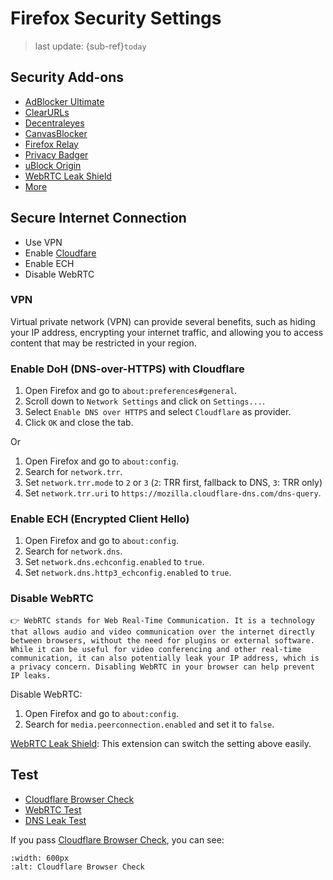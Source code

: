 # Firefox Security Settings
> last update: {sub-ref}`today`

## Security Add-ons
- [AdBlocker Ultimate](https://addons.mozilla.org/en-US/firefox/addon/adblocker-ultimate/)
- [ClearURLs](https://addons.mozilla.org/en-US/firefox/addon/clearurls/)
- [Decentraleyes](https://addons.mozilla.org/en-US/firefox/addon/decentraleyes/)
- [CanvasBlocker](https://addons.mozilla.org/en-US/firefox/addon/canvasblocker/)
- [Firefox Relay](https://relay.firefox.com/)
- [Privacy Badger](https://addons.mozilla.org/en-US/firefox/addon/privacy-badger17/)
- [uBlock Origin](https://addons.mozilla.org/en-US/firefox/addon/ublock-origin/)
- [WebRTC Leak Shield](https://addons.mozilla.org/en-US/firefox/addon/webrtc-leak-shield/)
- [More](https://addons.mozilla.org/en-US/firefox/extensions/category/privacy-security/)

## Secure Internet Connection
- Use VPN
- Enable [Cloudfare](https://developers.cloudflare.com/1.1.1.1/setup/)
- Enable ECH
- Disable WebRTC

### VPN
Virtual private network (VPN) can provide several benefits, such as hiding your IP address, encrypting your internet traffic, and allowing you to access content that may be restricted in your region.


### Enable DoH (DNS-over-HTTPS) with Cloudflare
1. Open Firefox and go to `about:preferences#general`.
2. Scroll down to `Network Settings` and click on `Settings...`.
3. Select `Enable DNS over HTTPS` and select `Cloudflare` as provider.
4. Click `OK` and close the tab.

Or
1. Open Firefox and go to `about:config`.
2. Search for `network.trr`.
3. Set `network.trr.mode` to `2` or `3` (`2`: TRR first, fallback to DNS, `3`: TRR only)
4. Set `network.trr.uri` to `https://mozilla.cloudflare-dns.com/dns-query`.


### Enable ECH (Encrypted Client Hello)
1. Open Firefox and go to `about:config`.
2. Search for `network.dns`.
3. Set `network.dns.echconfig.enabled` to `true`.
5. Set `network.dns.http3_echconfig.enabled` to `true`.


### Disable WebRTC
```{admonition} WebRTC
👉 WebRTC stands for Web Real-Time Communication. It is a technology that allows audio and video communication over the internet directly between browsers, without the need for plugins or external software. While it can be useful for video conferencing and other real-time communication, it can also potentially leak your IP address, which is a privacy concern. Disabling WebRTC in your browser can help prevent IP leaks.
```

Disable WebRTC:
1. Open Firefox and go to `about:config`.
2. Search for `media.peerconnection.enabled` and set it to `false`.

[WebRTC Leak Shield](https://addons.mozilla.org/en-US/firefox/addon/webrtc-leak-shield/): This extension can switch the setting above easily.


## Test
- [Cloudflare Browser Check](https://www.cloudflare.com/ssl/encrypted-sni/#results)
- [WebRTC Test](https://ip8.com/webrtc-test)
- [DNS Leak Test](https://dnsleaktest.org/dns-leak-test)

If you pass [Cloudflare Browser Check](https://www.cloudflare.com/ssl/encrypted-sni/#results), you can see:
```{image} img/cloudflare-test.png
:width: 600px
:alt: Cloudflare Browser Check
```